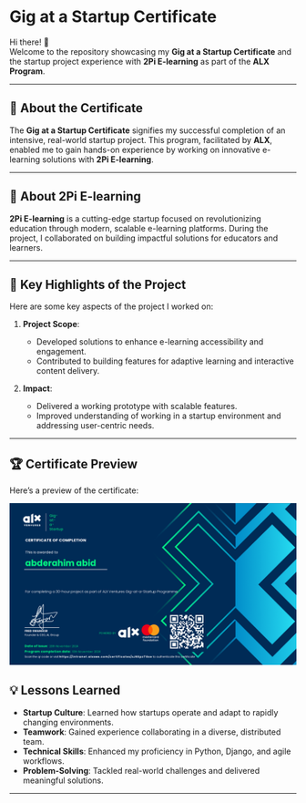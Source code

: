 # Gig at a Startup Certificate

Hi there! 👋  
Welcome to the repository showcasing my **Gig at a Startup Certificate** and the startup project experience with **2Pi E-learning** as part of the **ALX Program**.

---

## 🌟 About the Certificate  
The **Gig at a Startup Certificate** signifies my successful completion of an intensive, real-world startup project. This program, facilitated by **ALX**, enabled me to gain hands-on experience by working on innovative e-learning solutions with **2Pi E-learning**.  

---

## 🏢 About 2Pi E-learning  
**2Pi E-learning** is a cutting-edge startup focused on revolutionizing education through modern, scalable e-learning platforms. During the project, I collaborated on building impactful solutions for educators and learners.

---

## 📌 Key Highlights of the Project  
Here are some key aspects of the project I worked on:
1. **Project Scope**:
   - Developed solutions to enhance e-learning accessibility and engagement.
   - Contributed to building features for adaptive learning and interactive content delivery.

2. **Impact**:
   - Delivered a working prototype with scalable features.
   - Improved understanding of working in a startup environment and addressing user-centric needs.

---

## 🏆 Certificate Preview  
Here’s a preview of the certificate:  

![Gig at a Startup Certificate](./110-gig-at-a-startup-certificate-abderahim-abid.png)


## 💡 Lessons Learned  
- **Startup Culture**: Learned how startups operate and adapt to rapidly changing environments.  
- **Teamwork**: Gained experience collaborating in a diverse, distributed team.  
- **Technical Skills**: Enhanced my proficiency in Python, Django, and agile workflows.  
- **Problem-Solving**: Tackled real-world challenges and delivered meaningful solutions.

---
